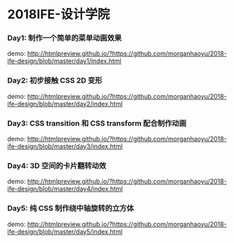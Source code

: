 # 2018IFE-设计学院

### Day1: 制作一个简单的菜单动画效果

demo: http://htmlpreview.github.io/?https://github.com/morganhaoyu/2018-ife-design/blob/master/day1/index.html

### Day2: 初步接触 CSS 2D 变形

demo: http://htmlpreview.github.io/?https://github.com/morganhaoyu/2018-ife-design/blob/master/day2/index.html

### Day3: CSS transition 和 CSS transform 配合制作动画

demo: http://htmlpreview.github.io/?https://github.com/morganhaoyu/2018-ife-design/blob/master/day3/index.html

### Day4: 3D 空间的卡片翻转动效

demo: http://htmlpreview.github.io/?https://github.com/morganhaoyu/2018-ife-design/blob/master/day4/index.html

### Day5: 纯 CSS 制作绕中轴旋转的立方体

demo: http://htmlpreview.github.io/?https://github.com/morganhaoyu/2018-ife-design/blob/master/day5/index.html
